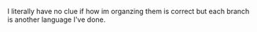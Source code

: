 I literally have no clue if how im organzing them is correct but each branch is another language I've done. 
